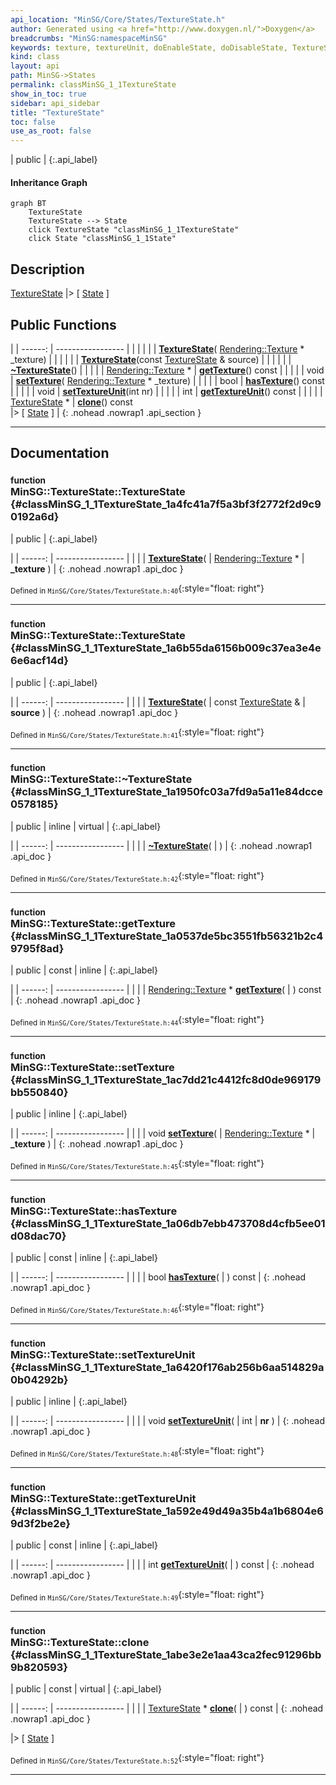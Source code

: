 ```yaml
---
api_location: "MinSG/Core/States/TextureState.h"
author: Generated using <a href="http://www.doxygen.nl/">Doxygen</a>
breadcrumbs: "MinSG:namespaceMinSG"
keywords: texture, textureUnit, doEnableState, doDisableState, TextureState, TextureState, ~TextureState, getTexture, setTexture, hasTexture, setTextureUnit, getTextureUnit, clone
kind: class
layout: api
path: MinSG->States
permalink: classMinSG_1_1TextureState
show_in_toc: true
sidebar: api_sidebar
title: "TextureState"
toc: false
use_as_root: false
---
```


| public |
{:.api_label}

#### Inheritance Graph

```mermaid
graph BT
	TextureState
	TextureState --> State
	click TextureState "classMinSG_1_1TextureState"
	click State "classMinSG_1_1State"
```

## Description



 [TextureState](classMinSG_1_1TextureState) |> [ [State](classMinSG_1_1State) ]



## Public Functions

|
| ------: | ----------------- |
|  | |
|  | **[TextureState](#classMinSG_1_1TextureState_1a4fc41a7f5a3bf3f2772f2d9c90192a6d)**( [Rendering::Texture](classRendering_1_1Texture) * _texture) |
|  | |
|  | **[TextureState](#classMinSG_1_1TextureState_1a6b55da6156b009c37ea3e4e6e6acf14d)**(const [TextureState](classMinSG_1_1TextureState) & source) |
|  | |
|  | **[~TextureState](#classMinSG_1_1TextureState_1a1950fc03a7fd9a5a11e84dcce0578185)**() |
|  | |
| [Rendering::Texture](classRendering_1_1Texture) * | **[getTexture](#classMinSG_1_1TextureState_1a0537de5bc3551fb56321b2c49795f8ad)**() const |
|  | |
| void | **[setTexture](#classMinSG_1_1TextureState_1ac7dd21c4412fc8d0de969179bb550840)**( [Rendering::Texture](classRendering_1_1Texture) * _texture) |
|  | |
| bool | **[hasTexture](#classMinSG_1_1TextureState_1a06db7ebb473708d4cfb5ee01d08dac70)**() const |
|  | |
| void | **[setTextureUnit](#classMinSG_1_1TextureState_1a6420f176ab256b6aa514829a0b04292b)**(int nr) |
|  | |
| int | **[getTextureUnit](#classMinSG_1_1TextureState_1a592e49d49a35b4a1b6804e69d3f2be2e)**() const |
|  | |
| [TextureState](classMinSG_1_1TextureState) * | **[clone](#classMinSG_1_1TextureState_1abe3e2e1aa43ca2fec91296bb9b820593)**() const <br/> |> [ [State](classMinSG_1_1State) ] |
{: .nohead .nowrap1 .api_section }


-------------------------------------------------------------------

## Documentation

### <small>function</small><br/> MinSG::TextureState::TextureState {#classMinSG_1_1TextureState_1a4fc41a7f5a3bf3f2772f2d9c90192a6d}

| public |
{:.api_label}

|
| ------: | ----------------- |
|  |
|  **[TextureState](#classMinSG_1_1TextureState_1a4fc41a7f5a3bf3f2772f2d9c90192a6d)**( |  [Rendering::Texture](classRendering_1_1Texture) * | **_texture** ) |
{: .nohead .nowrap1 .api_doc }





<sub>Defined in `MinSG/Core/States/TextureState.h:40`</sub>{:style="float: right"}

-------------------------------------------------------------------

### <small>function</small><br/> MinSG::TextureState::TextureState {#classMinSG_1_1TextureState_1a6b55da6156b009c37ea3e4e6e6acf14d}

| public |
{:.api_label}

|
| ------: | ----------------- |
|  |
|  **[TextureState](#classMinSG_1_1TextureState_1a6b55da6156b009c37ea3e4e6e6acf14d)**( | const [TextureState](classMinSG_1_1TextureState) & | **source** ) |
{: .nohead .nowrap1 .api_doc }





<sub>Defined in `MinSG/Core/States/TextureState.h:41`</sub>{:style="float: right"}

-------------------------------------------------------------------

### <small>function</small><br/> MinSG::TextureState::~TextureState {#classMinSG_1_1TextureState_1a1950fc03a7fd9a5a11e84dcce0578185}

| public | inline | virtual |
{:.api_label}

|
| ------: | ----------------- |
|  |
|  **[~TextureState](#classMinSG_1_1TextureState_1a1950fc03a7fd9a5a11e84dcce0578185)**( |  ) |
{: .nohead .nowrap1 .api_doc }





<sub>Defined in `MinSG/Core/States/TextureState.h:42`</sub>{:style="float: right"}

-------------------------------------------------------------------

### <small>function</small><br/> MinSG::TextureState::getTexture {#classMinSG_1_1TextureState_1a0537de5bc3551fb56321b2c49795f8ad}

| public | const | inline |
{:.api_label}

|
| ------: | ----------------- |
|  |
| [Rendering::Texture](classRendering_1_1Texture) * **[getTexture](#classMinSG_1_1TextureState_1a0537de5bc3551fb56321b2c49795f8ad)**( |  ) const |
{: .nohead .nowrap1 .api_doc }





<sub>Defined in `MinSG/Core/States/TextureState.h:44`</sub>{:style="float: right"}

-------------------------------------------------------------------

### <small>function</small><br/> MinSG::TextureState::setTexture {#classMinSG_1_1TextureState_1ac7dd21c4412fc8d0de969179bb550840}

| public | inline |
{:.api_label}

|
| ------: | ----------------- |
|  |
| void **[setTexture](#classMinSG_1_1TextureState_1ac7dd21c4412fc8d0de969179bb550840)**( |  [Rendering::Texture](classRendering_1_1Texture) * | **_texture** ) |
{: .nohead .nowrap1 .api_doc }





<sub>Defined in `MinSG/Core/States/TextureState.h:45`</sub>{:style="float: right"}

-------------------------------------------------------------------

### <small>function</small><br/> MinSG::TextureState::hasTexture {#classMinSG_1_1TextureState_1a06db7ebb473708d4cfb5ee01d08dac70}

| public | const | inline |
{:.api_label}

|
| ------: | ----------------- |
|  |
| bool **[hasTexture](#classMinSG_1_1TextureState_1a06db7ebb473708d4cfb5ee01d08dac70)**( |  ) const |
{: .nohead .nowrap1 .api_doc }





<sub>Defined in `MinSG/Core/States/TextureState.h:46`</sub>{:style="float: right"}

-------------------------------------------------------------------

### <small>function</small><br/> MinSG::TextureState::setTextureUnit {#classMinSG_1_1TextureState_1a6420f176ab256b6aa514829a0b04292b}

| public | inline |
{:.api_label}

|
| ------: | ----------------- |
|  |
| void **[setTextureUnit](#classMinSG_1_1TextureState_1a6420f176ab256b6aa514829a0b04292b)**( | int | **nr** ) |
{: .nohead .nowrap1 .api_doc }





<sub>Defined in `MinSG/Core/States/TextureState.h:48`</sub>{:style="float: right"}

-------------------------------------------------------------------

### <small>function</small><br/> MinSG::TextureState::getTextureUnit {#classMinSG_1_1TextureState_1a592e49d49a35b4a1b6804e69d3f2be2e}

| public | const | inline |
{:.api_label}

|
| ------: | ----------------- |
|  |
| int **[getTextureUnit](#classMinSG_1_1TextureState_1a592e49d49a35b4a1b6804e69d3f2be2e)**( |  ) const |
{: .nohead .nowrap1 .api_doc }





<sub>Defined in `MinSG/Core/States/TextureState.h:49`</sub>{:style="float: right"}

-------------------------------------------------------------------

### <small>function</small><br/> MinSG::TextureState::clone {#classMinSG_1_1TextureState_1abe3e2e1aa43ca2fec91296bb9b820593}

| public | const | virtual |
{:.api_label}

|
| ------: | ----------------- |
|  |
| [TextureState](classMinSG_1_1TextureState) * **[clone](#classMinSG_1_1TextureState_1abe3e2e1aa43ca2fec91296bb9b820593)**( |  ) const |
{: .nohead .nowrap1 .api_doc }

|> [ [State](classMinSG_1_1State) ]





<sub>Defined in `MinSG/Core/States/TextureState.h:52`</sub>{:style="float: right"}

-------------------------------------------------------------------

